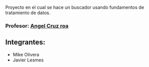  
Proyecto en el cual se hace un buscador usando fundamentos de tratamiento de datos. 


### Profesor: [Angel Cruz roa](https://sites.google.com/site/aacruzr/)
## Integrantes:
* Mike Olivera
* Javier Lesmes